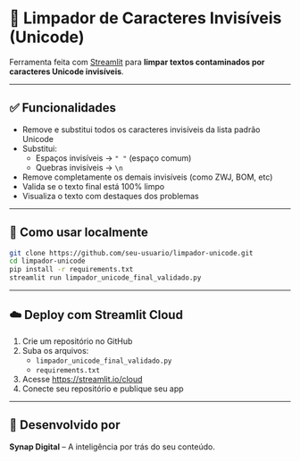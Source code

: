 # 🧹 Limpador de Caracteres Invisíveis (Unicode)

Ferramenta feita com [Streamlit](https://streamlit.io) para **limpar textos contaminados por caracteres Unicode invisíveis**.

---

## ✅ Funcionalidades

- Remove e substitui todos os caracteres invisíveis da lista padrão Unicode
- Substitui:
  - Espaços invisíveis → `" "` (espaço comum)
  - Quebras invisíveis → `\n`
- Remove completamente os demais invisíveis (como ZWJ, BOM, etc)
- Valida se o texto final está 100% limpo
- Visualiza o texto com destaques dos problemas

---

## 🚀 Como usar localmente

```bash
git clone https://github.com/seu-usuario/limpador-unicode.git
cd limpador-unicode
pip install -r requirements.txt
streamlit run limpador_unicode_final_validado.py
```

---

## ☁️ Deploy com Streamlit Cloud

1. Crie um repositório no GitHub
2. Suba os arquivos:
   - `limpador_unicode_final_validado.py`
   - `requirements.txt`
3. Acesse https://streamlit.io/cloud
4. Conecte seu repositório e publique seu app

---

## 🧠 Desenvolvido por

**Synap Digital** – A inteligência por trás do seu conteúdo.
